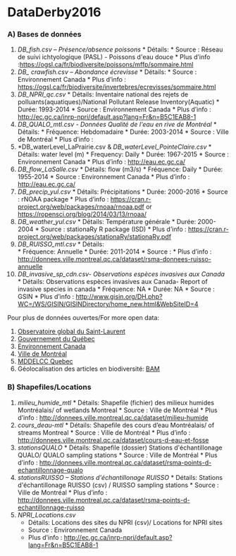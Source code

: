 # DataDerby2016 

### A) Bases de données
  1. *DB_fish.csv – Présence/absence poissons*
    * Détails: 
    * Source : Réseau de suivi ichtyologique (PASL) - Poissons d'eau douce
    * Plus d’info :https://ogsl.ca/fr/biodiversite/poissons/mffp/sommaire.html
  2. *DB_ crawfish.csv – Abondance écrevisse*
    * Détails: 
    * Source : Environnement Canada
    * Plus d’info : https://ogsl.ca/fr/biodiversite/invertebres/ecrevisses/sommaire.html
  3. *DB_NPRI_qc.csv* 
    * Détails: Inventaire national des rejets de polluants(aquatiques)/National Pollutant Release Inventory(Aquatic)
    * Durée: 1993-2014
    * Source : Environnement Canada
    * Plus d’info : http://ec.gc.ca/inrp-npri/default.asp?lang=Fr&n=B5C1EAB8-1
  4. *DB_QUALO_mtl.csv - Données Qualité de l'eau en rive de Montréal* 
    * Détails: 
    * Fréquence: Hebdomadaire
    * Durée: 2003-2014
    * Source : Ville de Montréal
    * Plus d’info : 
  5. *DB_waterLevel_LaPrairie.csv & *DB_waterLevel_PointeClaire.csv* 
    * Détails:  water level (m)
    * Frequency: Daily
    * Durée: 1967-2015
    * Source : Environnement Canada
    * Plus d’info : http://eau.ec.gc.ca/ 
  6. *DB_flow_LaSalle.csv* 
    * Détails:  flow (m3/s)
    * Fréquence: Daily
    * Durée: 1955-2014
    * Source : Environnement Canada
    * Plus d’info : http://eau.ec.gc.ca/ 
  7. *DB_precip_yul.csv* 
    * Détails:  Précipitations
    * Durée: 2000-2016
    * Source : rNOAA package
    * Plus d’info : https://cran.r-project.org/web/packages/rnoaa/rnoaa.pdf or https://ropensci.org/blog/2014/03/13/rnoaa/
  8. *DB_weather_yul.csv* 
    * Détails:  Température générale
    * Durée: 2000-2004
    * Source : stationaRy R package (ISD)
    * Plus d’info : https://cran.r-project.org/web/packages/stationaRy/stationaRy.pdf
  9. *DB_RUISSO_mtl.csv* 
    * Détails:  
    * Fréquence: Annuelle
    * Durée: 2011-2014
    * Source : 
    * Plus d’info : http://donnees.ville.montreal.qc.ca/dataset/rsma-donnees-ruisso-annuelle
  10. *DB_invasive_sp_cdn.csv- Observations espèces invasives aux Canada* 
    * Détails:   Observations espèces invasives aux Canada- Report of invasive species in canada
    * Fréquence: NA
    * Durée: NA
    * Source : GSIN
    * Plus d’info : http://www.gisin.org/DH.php?WC=/WS/GISIN/GISINDirectory/home_new.html&WebSiteID=4

Pour plus de données ouvertes/For more open data:
  1. [Observatoire global du Saint-Laurent](https://ogsl.ca/fr/)
  2. [Gouvernement du Québec](https://www.donneesquebec.ca/fr/)
  3. [Environnement Canada](http://ouvert.canada.ca/fr)
  4. [Ville de Montréal](http://donnees.ville.montreal.qc.ca/group)
  5. [MDDELCC Quebec](http://www.mddelcc.gouv.qc.ca/eau/portail.htm)
  6. Géolocalisation des articles en biodiversité: [BAM](http://quebio.ca/fr/bam)
		
### B) Shapefiles/Locations
  1. *milieu_humide_mtl*
    * Détails: Shapefile (fichier) des milieux humides Montréalais/ of wetlands Montreal
    * Source : Ville de Montréal
    * Plus d’info : http://donnees.ville.montreal.qc.ca/dataset/milieu-humide
  2. *cours_deau-mtl*
    * Détails: Shapefile des cours d’eau Montréalais/ of streams Montreal
    * Source : Ville de Montréal
    * Plus d’info : http://donnees.ville.montreal.qc.ca/dataset/cours-d-eau-et-fosse
  3. *stationsQUALO*
    * Détails: Shapefile (dossier) Stations d'échantillonage QUALO/ QUALO sampling stations
    * Source : Ville de Montréal
    * Plus d’info : http://donnees.ville.montreal.qc.ca/dataset/rsma-points-d-echantillonnage-qualo
  3. *stationsRUISSO – Stations d'échantillonage RUISSO*
    * Détails: Stations d'échantillonage RUISSO (csv) / RUISSO sampling stations
    * Source : Ville de Montréal
    * Plus d’info : http://donnees.ville.montreal.qc.ca/dataset/rsma-points-d-echantillonnage-ruisso
  4. *NPRI_Locations.csv*
     * Détails: Locations des sites du NPRI (csv)/ Locations for NPRI sites
     * Source : Environnement Canada
     * Plus d’info : http://ec.gc.ca/inrp-npri/default.asp?lang=Fr&n=B5C1EAB8-1

